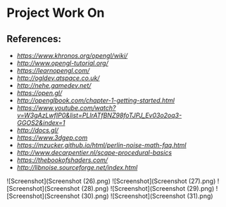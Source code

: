 # Project Work On 
## References:
- *https://www.khronos.org/opengl/wiki/*
- *http://www.opengl-tutorial.org/*
- *https://learnopengl.com/*
- *http://ogldev.atspace.co.uk/*
- *http://nehe.gamedev.net/*
- *https://open.gl/*
- *http://openglbook.com/chapter-1-getting-started.html*
- *https://www.youtube.com/watch?v=W3gAzLwfIP0&list=PLlrATfBNZ98foTJPJ_Ev03o2oq3-GGOS2&index=1*
- *http://docs.gl/*
- *https://www.3dgep.com*
- *https://mzucker.github.io/html/perlin-noise-math-faq.html*
- *http://www.decarpentier.nl/scape-procedural-basics*
- *https://thebookofshaders.com/*
- *http://libnoise.sourceforge.net/index.html*

![Screenshot](Screenshot (26).png)
![Screenshot](Screenshot (27).png)
![Screenshot](Screenshot (28).png)
![Screenshot](Screenshot (29).png)
![Screenshot](Screenshot (30).png)
![Screenshot](Screenshot (31).png)
